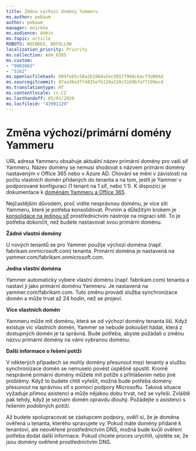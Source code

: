 ```yaml
---
title: Změna výchozí domény Yammeru
ms.author: pebaum
author: pebaum
manager: mnirkhe
ms.audience: Admin
ms.topic: article
ROBOTS: NOINDEX, NOFOLLOW
localization_priority: Priority
ms.collection: Adm_O365
ms.custom:
- "9002662"
- "5162"
ms.openlocfilehash: 099feb5c58a2b1068a2ec501ff966c6ac73d804d
ms.sourcegitcommit: 87aa36e3ff4835efb120a320c5169bfa77199ec4
ms.translationtype: HT
ms.contentlocale: cs-CZ
ms.lasthandoff: 05/01/2020
ms.locfileid: "43991129"
---
```

# <a name="changing-the-defaultprimary-yammer-domain"></a>Změna výchozí/primární domény Yammeru

URL adresa Yammeru obsahuje aktuální název primární domény pro vaši síť Yammeru. Název domény se nemusí shodovat s názvem primární domény nastaveným v Office 365 nebo v Azure AD. Chování se mění v závislosti na počtu vlastních domén přidaných do tenanta a na tom, jestli je Yammer v podporované konfiguraci (1 tenant na 1 síť, nebo 1:1). K dispozici je dokumentace k [doménám Yammeru a Office 365](https://docs.microsoft.com/yammer/configure-your-yammer-network/manage-yammer-domains).

Nejčastějším důvodem, proč vidíte nesprávnou doménu, je více sítí Yammeru, které je potřeba konsolidovat. Prvním a důležitým krokem je [konsolidace na jedinou síť](https://docs.microsoft.com/yammer/configure-your-yammer-network/consolidate-multiple-yammer-networks) prostřednictvím nástroje na migraci sítě. To je potřeba dokončit, než budete nastavovat svou primární doménu.

**Žádné vlastní domény**

U nových tenantů se pro Yammer použije výchozí doména (např. fabrikam.onmicrosoft.com) tenanta. Primární doména je nastavená na yammer.com/fabrikam.onmicrosoft.com.

**Jedna vlastní doména**

Yammer automaticky vybere vlastní doménu (např. fabrikam.com) tenanta a nastaví ji jako primární doménu Yammeru. Je nastavená na yammer.com/fabrikam.com. Tuto změnu provádí služba synchronizace domén a může trvat až 24 hodin, než se projeví.

**Více vlastních domén**

Yammeru může mít doménu, která se od výchozí domény tenanta liší. Když existuje víc vlastních domén, Yammer se nebude pokoušet hádat, která z dostupných domén je ta správná. Bude potřeba, abyste požádali o změnu názvu primární domény na vámi vybranou doménu.

**Další informace o řešení potíží**

V některých případech se mohly domény přesunout mezi tenanty a službu synchronizace domén se nemuselo povést úspěšně spustit. Kromě nesprávné primární domény můžete mít potíže s přihlášením nebo jiné problémy. Když to budete chtít vyřešit, možná bude potřeba domény přesunout na správnou síť s pomocí podpory Microsoftu. Taková situace vyžaduje přímou asistenci a může nějakou dobu trvat, než se vyřeší. Zvláště pak tehdy, když je seznam domén opravdu dlouhý. Požádejte o asistenci s řešením podobných potíží.

Až budete spolupracovat se zástupcem podpory, ověří si, že je doména ověřená u tenanta, kterého spravujete vy. Pokud máte domény přidané k tenantovi, ale neověřené prostřednictvím DNS, možná bude kvůli ověření potřeba dodat další informace. Pokud chcete proces urychlit, ujistěte se, že jsou domény ověřené prostřednictvím DNS.
